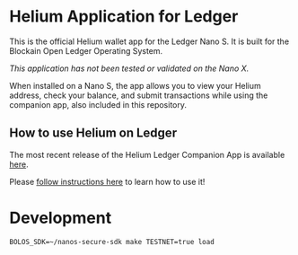 # Helium Application for Ledger

This is the official Helium wallet app for the Ledger Nano S. It is built for
the Blockain Open Ledger Operating System.

*This application has not been tested or validated on the Nano X.*

When installed on a Nano S, the app allows you to view your Helium address,
check your balance, and submit transactions while using the companion app, also
included in this repository.

## How to use Helium on Ledger

The most recent release of the Helium Ledger Companion App is available [here](https://github.com/helium/helium-ledger-app/releases). 

Please [follow instructions here](https://docs.helium.com/wallets/ledger) to learn how to use it!

# Development

```
BOLOS_SDK=~/nanos-secure-sdk make TESTNET=true load
```